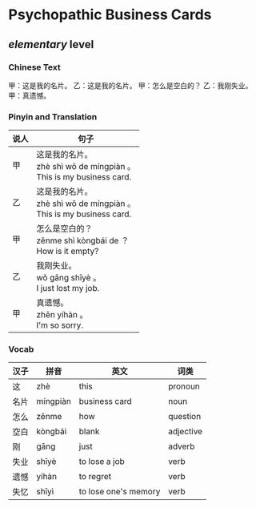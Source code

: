 # Psychopathic Business Cards
## *elementary* level

### Chinese Text
甲：这是我的名片。
乙：这是我的名片。
甲：怎么是空白的？
乙：我刚失业。
甲：真遗憾。

### Pinyin and Translation
|说人|句子|
|----|----|
|甲|这是我的名片。<br />zhè shì wǒ de míngpiàn 。<br />This is my business card.|
|乙|这是我的名片。<br />zhè shì wǒ de míngpiàn 。<br />This is my business card.|
|甲|怎么是空白的？<br />zěnme shì kòngbái de ？<br />How is it empty?|
|乙|我刚失业。<br />wǒ gāng shīyè 。<br />I just lost my job.|
|甲|真遗憾。<br />zhēn yíhàn 。<br />I'm so sorry.|
### Vocab
|汉子|拼音|英文|词类|
|----|----|----|----|
|这|zhè|this|pronoun|
|名片|míngpiàn|business card|noun|
|怎么|zěnme|how|question|
|空白|kòngbái|blank|adjective|
|刚|gāng|just|adverb|
|失业|shīyè|to lose a job|verb|
|遗憾|yíhàn|to regret|verb|
|失忆|shīyì|to lose one's memory|verb|